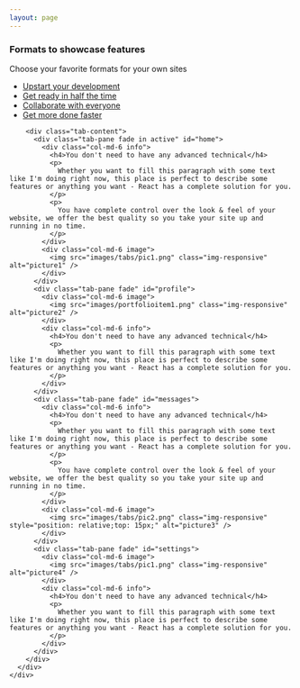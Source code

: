 ```yaml
---
layout: page
---
```


<div class="features-tabs-section">
  <div class="container">
    <div class="row header">
      <h3>Formats to showcase features</h3>
      <p>Choose your favorite formats for your own sites</p>
    </div>
    <div class="row">
      <div class="col-md-12 tabs-wrapper">
        <ul class="nav nav-tabs">
          <li class="active"><a href="#home" data-toggle="tab">Upstart your development</a></li>
          <li><a href="#profile" data-toggle="tab">Get ready in half the time</a></li>
          <li><a href="#messages" data-toggle="tab">Collaborate with everyone</a></li>
          <li><a href="#settings" data-toggle="tab">Get more done faster</a></li>
        </ul>

        <div class="tab-content">
          <div class="tab-pane fade in active" id="home">
            <div class="col-md-6 info">
              <h4>You don't need to have any advanced technical</h4>
              <p>
                Whether you want to fill this paragraph with some text like I'm doing right now, this place is perfect to describe some features or anything you want - React has a complete solution for you.
              </p>
              <p>
                You have complete control over the look & feel of your website, we offer the best quality so you take your site up and running in no time.
              </p>
            </div>
            <div class="col-md-6 image">
              <img src="images/tabs/pic1.png" class="img-responsive" alt="picture1" />
            </div>
          </div>
          <div class="tab-pane fade" id="profile">
            <div class="col-md-6 image">
              <img src="images/portfolioitem1.png" class="img-responsive" alt="picture2" />
            </div>
            <div class="col-md-6 info">
              <h4>You don't need to have any advanced technical</h4>
              <p>
                Whether you want to fill this paragraph with some text like I'm doing right now, this place is perfect to describe some features or anything you want - React has a complete solution for you.
              </p>
            </div>
          </div>
          <div class="tab-pane fade" id="messages">
            <div class="col-md-6 info">
              <h4>You don't need to have any advanced technical</h4>
              <p>
                Whether you want to fill this paragraph with some text like I'm doing right now, this place is perfect to describe some features or anything you want - React has a complete solution for you.
              </p>
              <p>
                You have complete control over the look & feel of your website, we offer the best quality so you take your site up and running in no time.
              </p>
            </div>
            <div class="col-md-6 image">
              <img src="images/tabs/pic2.png" class="img-responsive" style="position: relative;top: 15px;" alt="picture3" />
            </div>
          </div>
          <div class="tab-pane fade" id="settings">
            <div class="col-md-6 image">
              <img src="images/tabs/pic1.png" class="img-responsive" alt="picture4" />
            </div>
            <div class="col-md-6 info">
              <h4>You don't need to have any advanced technical</h4>
              <p>
                Whether you want to fill this paragraph with some text like I'm doing right now, this place is perfect to describe some features or anything you want - React has a complete solution for you.
              </p>
            </div>
          </div>
        </div>
      </div>
    </div>
  </div>
</div>
